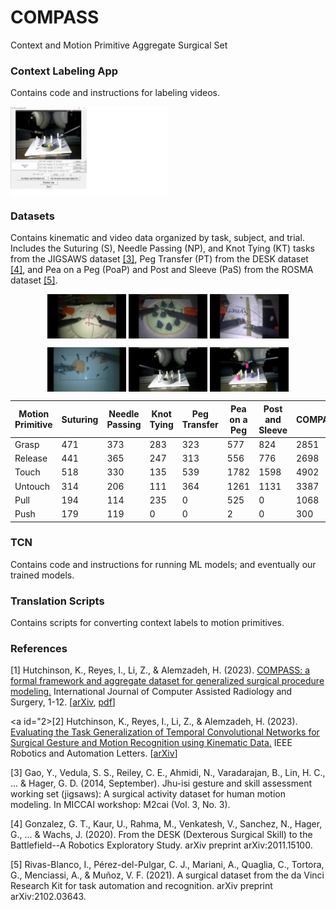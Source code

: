 # COMPASS
Context and Motion Primitive Aggregate Surgical Set

### Context Labeling App 
Contains code and instructions for labeling videos.

<img align="middle" src="https://github.com/UVA-DSA/COMPASS/blob/main/Figures/poap_app_2.png" width="50%">

### Datasets
Contains kinematic and video data organized by task, subject, and trial.
Includes the Suturing (S), Needle Passing (NP), and Knot Tying (KT) tasks from the JIGSAWS dataset [[3]](#3), Peg Transfer (PT) from the DESK dataset [[4]](#4), and Pea on a Peg (PoaP) and Post and Sleeve (PaS) from the ROSMA dataset [[5]](#5).


<p align="middle" float="left">
  <img align="top" src="https://github.com/UVA-DSA/COMPASS/blob/main/Figures/suturing_frame.png" alt="Suturing" title="Suturing" width="25%"/>
  <img align="top" src="https://github.com/UVA-DSA/COMPASS/blob/main/Figures/needle_passing_frame.png" alt="Needle Passing" title="Needle Passing" width="25%"/>
  <img align="top" src="https://github.com/UVA-DSA/COMPASS/blob/main/Figures/knot_tying_frame.png" alt="Knot Tying" title="Knot Tying" width="25%"/>
</p>

<p align="middle" float="left">
  <img align="top" src="https://github.com/UVA-DSA/COMPASS/blob/main/Figures/PT_frame.png" alt="Peg Transfer" title="Peg Transfer" width="25%"/>
  <img align="top" src="https://github.com/UVA-DSA/COMPASS/blob/main/Figures/PoaP_frame.png" alt="Pea on a Peg" title="Pea on a Peg" width="25%"/>
  <img align="top" src="https://github.com/UVA-DSA/COMPASS/blob/main/Figures/PaS_frame.png" alt="Post and Sleeve" title="Post and Sleeve" width="25%"/>
</p>

| Motion Primitive  | Suturing          | Needle Passing    | Knot Tying        | Peg Transfer      | Pea on a Peg      | Post and Sleeve   | COMPASS           |
| ----------------- | ----------------- | ----------------- | ----------------- | ----------------- | ----------------- | ----------------- | ----------------- |
| Grasp             | 471               | 373               | 283               | 323               | 577               | 824               | 2851              |
| Release           | 441               | 365               | 247               | 313               | 556               | 776               | 2698              |
| Touch             | 518               | 330               | 135               | 539               | 1782              | 1598              | 4902              |
| Untouch           | 314               | 206               | 111               | 364               | 1261              | 1131              | 3387              |
| Pull              | 194               | 114               | 235               | 0                 | 525               | 0                 | 1068              |
| Push              | 179               | 119               | 0                 | 0                 | 2                 | 0                 | 300               |



### TCN
Contains code and instructions for running ML models; and eventually our trained models.

### Translation Scripts
Contains scripts for converting context labels to motion primitives.



### References
<a id="1">[1]</a>
Hutchinson, K., Reyes, I., Li, Z., & Alemzadeh, H. (2023). <a href="https://link.springer.com/article/10.1007/s11548-023-02922-1">COMPASS: a formal framework and aggregate dataset for generalized surgical procedure modeling.</a> International Journal of Computer Assisted Radiology and Surgery, 1-12. 
[<a href="https://arxiv.org/abs/2209.06424">arXiv</a>, <a href="https://kch4fk.github.io/papers/COMPASS_1_accepted.pdf">pdf</a>]

<a id="2>[2]</a>
Hutchinson, K., Reyes, I., Li, Z., & Alemzadeh, H. (2023). <a href="https://ieeexplore.ieee.org/abstract/document/10173628">Evaluating the Task Generalization of Temporal Convolutional Networks for Surgical Gesture and Motion Recognition using Kinematic Data.</a> IEEE Robotics and Automation Letters.
[<a href="https://arxiv.org/abs/2306.16577">arXiv</a>]

<a id="3">[3]</a> 
Gao, Y., Vedula, S. S., Reiley, C. E., Ahmidi, N., Varadarajan, B., Lin, H. C., ... & Hager, G. D. (2014, September). Jhu-isi gesture and skill assessment working set (jigsaws): A surgical activity dataset for human motion modeling. In MICCAI workshop: M2cai (Vol. 3, No. 3).

<a id="4">[4]</a>
Gonzalez, G. T., Kaur, U., Rahma, M., Venkatesh, V., Sanchez, N., Hager, G., ... & Wachs, J. (2020). From the DESK (Dexterous Surgical Skill) to the Battlefield--A Robotics Exploratory Study. arXiv preprint arXiv:2011.15100.

<a id="5">[5]</a>
Rivas-Blanco, I., Pérez-del-Pulgar, C. J., Mariani, A., Quaglia, C., Tortora, G., Menciassi, A., & Muñoz, V. F. (2021). A surgical dataset from the da Vinci Research Kit for task automation and recognition. arXiv preprint arXiv:2102.03643.

